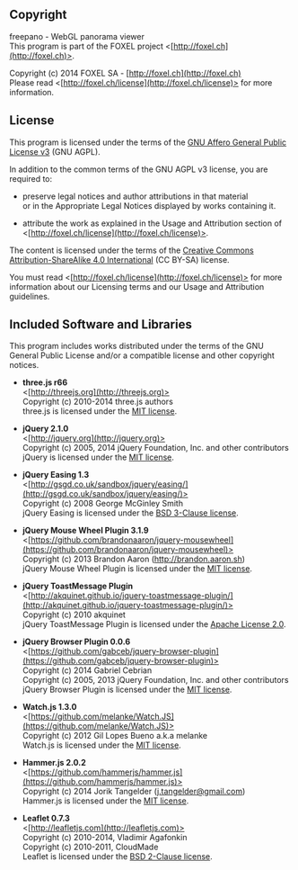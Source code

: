 
## Copyright

freepano - WebGL panorama viewer<br />
This program is part of the FOXEL project <[http://foxel.ch](http://foxel.ch)>.

Copyright (c) 2014 FOXEL SA - [http://foxel.ch](http://foxel.ch)<br />
Please read <[http://foxel.ch/license](http://foxel.ch/license)> for more
information.


## License

This program is licensed under the terms of the
[GNU Affero General Public License v3](http://www.gnu.org/licenses/agpl.html)
(GNU AGPL).

In addition to the common terms of the GNU AGPL v3 license, you are required to:

*   preserve legal notices and author attributions in that material<br />
    or in the Appropriate Legal Notices displayed by works containing it.

*   attribute the work as explained in the Usage and Attribution section of
    <[http://foxel.ch/license](http://foxel.ch/license)>.

The content is licensed under the terms of the
[Creative Commons Attribution-ShareAlike 4.0 International](http://creativecommons.org/licenses/by-sa/4.0/)
(CC BY-SA) license.

You must read <[http://foxel.ch/license](http://foxel.ch/license)> for more
information about our Licensing terms and our Usage and Attribution guidelines.


## Included Software and Libraries

This program includes works distributed under the terms of the GNU General
Public License and/or a compatible license and other copyright notices.


*   __three.js r66__<br />
    <[http://threejs.org](http://threejs.org)><br />
    Copyright (c) 2010-2014 three.js authors<br />
    three.js is licensed under the [MIT license](http://opensource.org/licenses/MIT).

*   __jQuery 2.1.0__<br />
    <[http://jquery.org](http://jquery.org)><br />
    Copyright (c) 2005, 2014 jQuery Foundation, Inc. and other contributors<br />
    jQuery is licensed under the [MIT license](http://opensource.org/licenses/MIT).

*   __jQuery Easing 1.3__<br />
    <[http://gsgd.co.uk/sandbox/jquery/easing/](http://gsgd.co.uk/sandbox/jquery/easing/)><br />
    Copyright (c) 2008 George McGinley Smith<br />
    jQuery Easing is licensed under the [BSD 3-Clause license](http://opensource.org/licenses/BSD-3-Clause).

*   __jQuery Mouse Wheel Plugin 3.1.9__<br />
    <[https://github.com/brandonaaron/jquery-mousewheel](https://github.com/brandonaaron/jquery-mousewheel)><br />
    Copyright (c) 2013 Brandon Aaron (http://brandon.aaron.sh)<br />
    jQuery Mouse Wheel Plugin is licensed under the [MIT license](http://opensource.org/licenses/MIT).

*   __jQuery ToastMessage Plugin__<br />
    <[http://akquinet.github.io/jquery-toastmessage-plugin/](http://akquinet.github.io/jquery-toastmessage-plugin/)><br />
    Copyright (c) 2010 akquinet<br />
    jQuery ToastMessage Plugin is licensed under the [Apache License 2.0](http://opensource.org/licenses/Apache-2.0).

*   __jQuery Browser Plugin 0.0.6__<br />
    <[https://github.com/gabceb/jquery-browser-plugin](https://github.com/gabceb/jquery-browser-plugin)><br />
    Copyright (c) 2014 Gabriel Cebrian<br />
    Copyright (c) 2005, 2013 jQuery Foundation, Inc. and other contributors<br />
    jQuery Browser Plugin is licensed under the [MIT license](http://opensource.org/licenses/MIT).

*   __Watch.js 1.3.0__<br />
    <[https://github.com/melanke/Watch.JS](https://github.com/melanke/Watch.JS)><br />
    Copyright (c) 2012 Gil Lopes Bueno a.k.a melanke<br />
    Watch.js is licensed under the [MIT license](http://opensource.org/licenses/MIT).

*   __Hammer.js 2.0.2__<br />
    <[https://github.com/hammerjs/hammer.js](https://github.com/hammerjs/hammer.js)><br />
    Copyright (c) 2014 Jorik Tangelder (j.tangelder@gmail.com)<br />
    Hammer.js is licensed under the [MIT license](http://opensource.org/licenses/MIT).

*   __Leaflet 0.7.3__<br />
    <[http://leafletjs.com](http://leafletjs.com)><br />
    Copyright (c) 2010-2014, Vladimir Agafonkin<br />
    Copyright (c) 2010-2011, CloudMade<br />
    Leaflet is licensed under the [BSD 2-Clause license](http://opensource.org/licenses/BSD-2-Clause).
